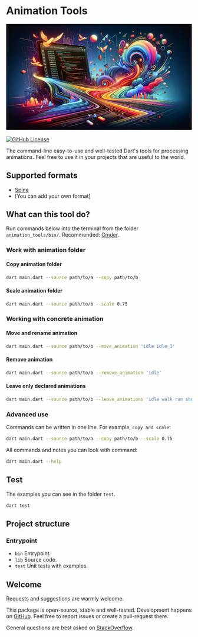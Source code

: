 # Animation Tools

![Cover - Animation Tools](https://raw.githubusercontent.com/signmotion/animation_tools/master/images/cover.webp)

[![GitHub License](https://img.shields.io/badge/license-MIT-blue.svg)](https://raw.githubusercontent.com/signmotion/animation_tools/master/LICENSE)

The command-line easy-to-use and well-tested Dart's tools for processing animations.
Feel free to use it in your projects that are useful to the world.

## Supported formats

- [Spine](https://esotericsoftware.com)
- [You can add your own format]

## What can this tool do?

Run commands below into the terminal from the folder `animation_tools/bin/`.
Recommended: [Cmder](https://cmder.net).

### Work with animation folder

#### Copy animation folder

```bash
dart main.dart --source path/to/a --copy path/to/b
```

#### Scale animation folder

```bash
dart main.dart --source path/to/b --scale 0.75
```

### Working with concrete animation

#### Move and rename animation

```bash
dart main.dart --source path/to/b --move_animation 'idle idle_1'
```

#### Remove animation

```bash
dart main.dart --source path/to/b --remove_animation 'idle'
```

#### Leave only declared animations

```bash
dart main.dart --source path/to/b --leave_animations 'idle walk run shoot'
```

### Advanced use

Commands can be written in one line. For example, `copy and scale`:

```bash
dart main.dart --source path/to/a --copy path/to/b --scale 0.75
```

All commands and notes you can look with command:

```bash
dart main.dart --help
```

## Test

The examples you can see in the folder `test`.

```bash
dart test
```

## Project structure

### Entrypoint

- `bin` Entrypoint.
- `lib` Source code.
- `test` Unit tests with examples.

## Welcome

Requests and suggestions are warmly welcome.

This package is open-source, stable and well-tested. Development happens on
[GitHub](https://github.com/signmotion/animation_tools). Feel free to report issues
or create a pull-request there.

General questions are best asked on
[StackOverflow](https://stackoverflow.com/questions/tagged/animation_tools).
